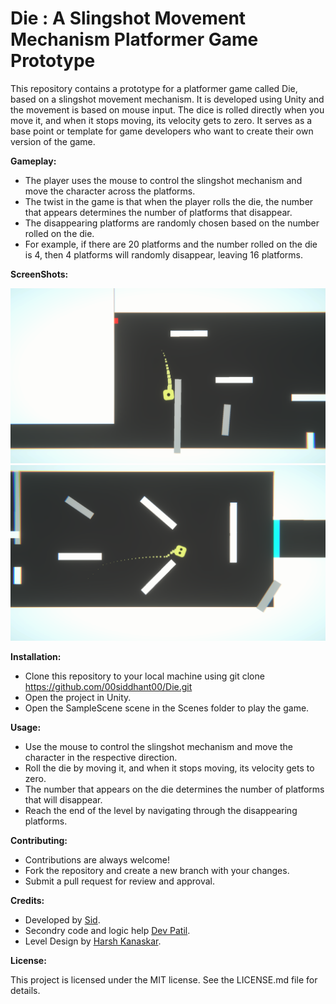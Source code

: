 # Die : A Slingshot Movement Mechanism Platformer Game Prototype

This repository contains a prototype for a platformer game called Die, based on a slingshot movement mechanism. It is developed using Unity and the movement is based on mouse input. The dice is rolled directly when you move it, and when it stops moving, its velocity gets to zero. It serves as a base point or template for game developers who want to create their own version of the game.

**Gameplay:**

- The player uses the mouse to control the slingshot mechanism and move the character across the platforms.
- The twist in the game is that when the player rolls the die, the number that appears determines the number of platforms that disappear.
- The disappearing platforms are randomly chosen based on the number rolled on the die.
- For example, if there are 20 platforms and the number rolled on the die is 4, then 4 platforms will randomly disappear, leaving 16 platforms.

**ScreenShots:**

<img src="Assets/Images/ScreenShots/1.png" alt="Image 1"/>
<img src="Assets/Images/ScreenShots/4.png" alt="Image 2"/>

**Installation:**

- Clone this repository to your local machine using git clone https://github.com/00siddhant00/Die.git
- Open the project in Unity.
- Open the SampleScene scene in the Scenes folder to play the game.

**Usage:**

- Use the mouse to control the slingshot mechanism and move the character in the respective direction.
- Roll the die by moving it, and when it stops moving, its velocity gets to zero.
- The number that appears on the die determines the number of platforms that will disappear.
- Reach the end of the level by navigating through the disappearing platforms.

**Contributing:**

- Contributions are always welcome!
- Fork the repository and create a new branch with your changes.
- Submit a pull request for review and approval.

**Credits:**

- Developed by [Sid](https://www.instagram.com/00_siddhant_00/).
- Secondry code and logic help [Dev Patil](https://www.instagram.com/dev0910/).
- Level Design by [Harsh Kanaskar](https://www.instagram.com/harshkanaskar/).

**License:**

This project is licensed under the MIT license. See the LICENSE.md file for details.

